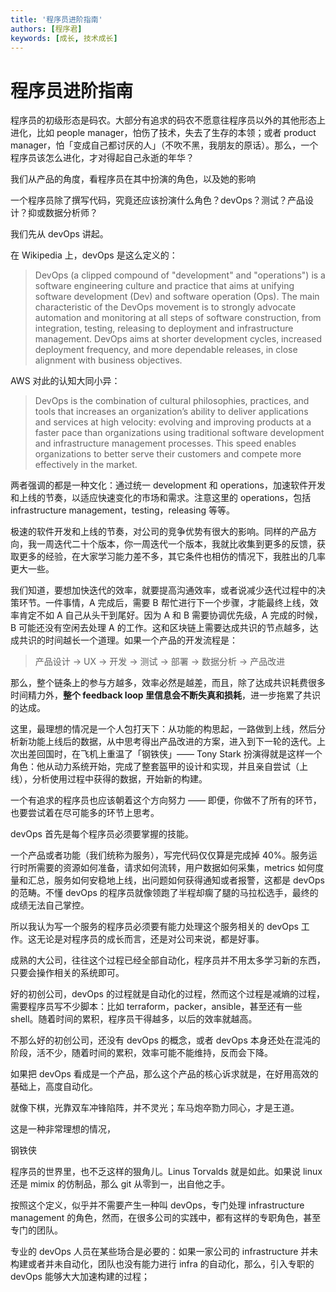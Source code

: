 ```yaml
---
title: '程序员进阶指南'
authors: [程序君]
keywords: [成长, 技术成长]
---
```


# 程序员进阶指南

程序员的初级形态是码农。大部分有追求的码农不愿意往程序员以外的其他形态上进化，比如 people manager，怕伤了技术，失去了生存的本领；或者 product manager，怕「变成自己都讨厌的人」（不吹不黑，我朋友的原话）。那么，一个程序员该怎么进化，才对得起自己永逝的年华？

我们从产品的角度，看程序员在其中扮演的角色，以及她的影响

一个程序员除了撰写代码，究竟还应该扮演什么角色？devOps？测试？产品设计？抑或数据分析师？

我们先从 devOps 讲起。

在 Wikipedia 上，devOps 是这么定义的：

> DevOps (a clipped compound of "development" and "operations") is a software engineering culture and practice that aims at unifying software development (Dev) and software operation (Ops). The main characteristic of the DevOps movement is to strongly advocate automation and monitoring at all steps of software construction, from integration, testing, releasing to deployment and infrastructure management. DevOps aims at shorter development cycles, increased deployment frequency, and more dependable releases, in close alignment with business objectives.

AWS 对此的认知大同小异：

> DevOps is the combination of cultural philosophies, practices, and tools that increases an organization’s ability to deliver applications and services at high velocity: evolving and improving products at a faster pace than organizations using traditional software development and infrastructure management processes. This speed enables organizations to better serve their customers and compete more effectively in the market.

两者强调的都是一种文化：通过统一 development 和 operations，加速软件开发和上线的节奏，以适应快速变化的市场和需求。注意这里的 operations，包括 infrastructure management，testing，releasing 等等。

极速的软件开发和上线的节奏，对公司的竞争优势有很大的影响。同样的产品方向，我一周迭代二十个版本，你一周迭代一个版本，我就比收集到更多的反馈，获取更多的经验，在大家学习能力差不多，其它条件也相仿的情况下，我胜出的几率更大一些。

我们知道，要想加快迭代的效率，就要提高沟通效率，或者说减少迭代过程中的决策环节。一件事情，A 完成后，需要 B 帮忙进行下一个步骤，才能最终上线，效率肯定不如 A 自己从头干到尾好。因为 A 和 B 需要协调优先级，A 完成的时候，B 可能还没有空闲去处理 A 的工作。这和区块链上需要达成共识的节点越多，达成共识的时间越长一个道理。如果一个产品的开发流程是：

> 产品设计 -> UX -> 开发 -> 测试 -> 部署 -> 数据分析 -> 产品改进

那么，整个链条上的参与方越多，效率必然是越差，而且，除了达成共识耗费很多时间精力外，__整个 feedback loop 里信息会不断失真和损耗__，进一步拖累了共识的达成。

这里，最理想的情况是一个人包打天下：从功能的构思起，一路做到上线，然后分析新功能上线后的数据，从中思考得出产品改进的方案，进入到下一轮的迭代。上次出差回国时，在飞机上重温了「钢铁侠」—— Tony Stark 扮演得就是这样一个角色：他从动力系统开始，完成了整套盔甲的设计和实现，并且亲自尝试（上线），分析使用过程中获得的数据，开始新的构建。

一个有追求的程序员也应该朝着这个方向努力 —— 即便，你做不了所有的环节，也要尝试着在尽可能多的环节上思考。

devOps 首先是每个程序员必须要掌握的技能。

一个产品或者功能（我们统称为服务），写完代码仅仅算是完成掉 40%。服务运行时所需要的资源如何准备，请求如何流转，用户数据如何采集，metrics 如何度量和汇总，服务如何安稳地上线，出问题如何获得通知或者报警，这都是 devOps 的范畴。不懂 devOps 的程序员就像领跑了半程却瘸了腿的马拉松选手，最终的成绩无法自己掌控。

所以我认为写一个服务的程序员必须要有能力处理这个服务相关的 devOps 工作。这无论是对程序员的成长而言，还是对公司来说，都是好事。

成熟的大公司，往往这个过程已经全部自动化，程序员并不用太多学习新的东西，只要会操作相关的系统即可。

好的初创公司，devOps 的过程就是自动化的过程，然而这个过程是减熵的过程，需要程序员写不少脚本：比如 terraform，packer，ansible，甚至还有一些 shell。随着时间的累积，程序员干得越多，以后的效率就越高。

不那么好的初创公司，还没有 devOps 的概念，或者 devOps 本身还处在混沌的阶段，活不少，随着时间的累积，效率可能不能维持，反而会下降。

如果把 devOps 看成是一个产品，那么这个产品的核心诉求就是，在好用高效的基础上，高度自动化。



就像下棋，光靠双车冲锋陷阵，并不灵光；车马炮卒勠力同心，才是王道。




这是一种非常理想的情况，

钢铁侠


程序员的世界里，也不乏这样的狠角儿。Linus Torvalds 就是如此。如果说 linux 还是 mimix 的仿制品，那么 git 从零到一，出自他之手。





按照这个定义，似乎并不需要产生一种叫 devOps，专门处理 infrastructure management 的角色，然而，在很多公司的实践中，都有这样的专职角色，甚至专门的团队。

专业的 devOps 人员在某些场合是必要的：如果一家公司的 infrastructure 并未构建或者并未自动化，团队也没有能力进行 infra 的自动化，那么，引入专职的 devOps 能够大大加速构建的过程；
